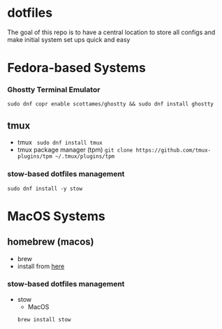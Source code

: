 # dotfiles
The goal of this repo is to have a central location to store all configs and make initial system set ups quick and easy

# Fedora-based Systems

### Ghostty Terminal Emulator
```sudo dnf copr enable scottames/ghostty && sudo dnf install ghostty```

## tmux
- tmux
  ``` sudo dnf install tmux```
- tmux package manager (tpm)
  ```git clone https://github.com/tmux-plugins/tpm ~/.tmux/plugins/tpm```

### stow-based dotfiles management
```sudo dnf install -y stow```


# MacOS Systems
## homebrew (macos)
- brew
- install from [here](https://brew.sh)

### stow-based dotfiles management
- stow
    - MacOS
    ```bash
    brew install stow
    ```
